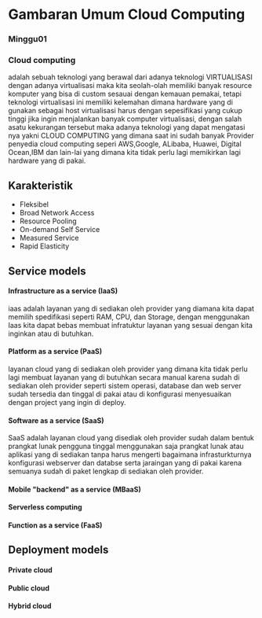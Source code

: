 # Gambaran Umum Cloud Computing 
### Minggu01

 ### Cloud computing 
 adalah sebuah teknologi yang berawal dari adanya teknologi VIRTUALISASI dengan adanya virtualisasi maka kita seolah-olah memiliki banyak resource komputer yang bisa di custom sesauai dengan kemauan pemakai, tetapi teknologi virtualisasi ini memiliki kelemahan dimana hardware yang di gunakan sebagai host virtualisasi harus dengan sepesifikasi yang cukup tinggi jika ingin menjalankan banyak computer virtualisasi, dengan salah asatu kekurangan tersebut maka adanya teknologi yang dapat mengatasi nya yakni CLOUD COMPUTING yang dimana saat ini sudah banyak Provider penyedia cloud computing seperi AWS,Google, ALibaba, Huawei, Digital Ocean,IBM dan lain-lai yang dimana kita tidak perlu lagi memikirkan lagi hardware yang di pakai. 

## Karakteristik
* Fleksibel
* Broad Network Access
* Resource Pooling
* On-demand Self Service
* Measured Service
* Rapid Elasticity 

## Service models 
#### Infrastructure as a service (IaaS)
iaas adalah layanan yang di sediakan oleh provider yang diamana kita dapat memilih spedifikasi seperti RAM, CPU, dan Storage, dengan menggunakan Iaas kita dapat bebas membuat infratuktur layanan yang sesuai dengan kita inginkan atau di butuhkan.

#### Platform as a service (PaaS)
layanan cloud yang di sediakan oleh provider yang dimana kita tidak perlu lagi membuat layanan yang di butuhkan secara manual karena sudah di sediakan oleh provider seperti sistem operasi, database dan web server sudah tersedia dan tinggal di pakai atau di konfigurasi menyesuaikan dengan project yang ingin di deploy.

#### Software as a service (SaaS)
SaaS adalah layanan cloud yang disediak oleh provider sudah dalam bentuk prangkat lunak pengguna tinggal menggunakan saja prangkat lunak atau aplikasi yang di sediakan tanpa harus mengerti bagaimana infrasturkturnya konfigurasi webserver dan databse serta jaraingan yang di pakai karena semuanya sudah di paket lengkap di sediakan oleh provider.

#### Mobile "backend" as a service (MBaaS)
#### Serverless computing
#### Function as a service (FaaS)

## Deployment models
#### Private cloud
#### Public cloud
#### Hybrid cloud